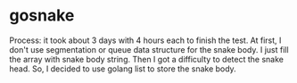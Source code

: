 # gosnake

Process: it took about 3 days with 4 hours each to finish the test. At first, I don't use segmentation or queue data
structure for the snake body. I just fill the array with snake body string. Then I got a difficulty to detect the snake
head. So, I decided to use golang list to store the snake body.